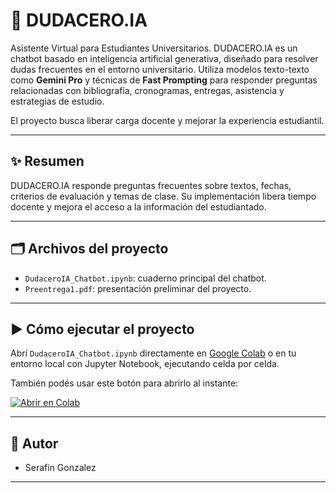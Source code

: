 # 🤖 DUDACERO.IA

Asistente Virtual para Estudiantes Universitarios. DUDACERO.IA es un chatbot basado en inteligencia artificial generativa, diseñado para resolver dudas frecuentes en el entorno universitario. Utiliza modelos texto-texto como **Gemini Pro** y técnicas de **Fast Prompting** para responder preguntas relacionadas con bibliografía, cronogramas, entregas, asistencia y estrategias de estudio.

El proyecto busca liberar carga docente y mejorar la experiencia estudiantil.

---

## ✨ Resumen

DUDACERO.IA responde preguntas frecuentes sobre textos, fechas, criterios de evaluación y temas de clase. Su implementación libera tiempo docente y mejora el acceso a la información del estudiantado.

---

## 🗂 Archivos del proyecto

- `DudaceroIA_Chatbot.ipynb`: cuaderno principal del chatbot.
- `Preentrega1.pdf`: presentación preliminar del proyecto.

---

## ▶️ Cómo ejecutar el proyecto

Abrí `DudaceroIA_Chatbot.ipynb` directamente en [Google Colab](https://colab.research.google.com/) o en tu entorno local con Jupyter Notebook, ejecutando celda por celda.

También podés usar este botón para abrirlo al instante:

[![Abrir en Colab](https://colab.research.google.com/assets/colab-badge.svg)](https://colab.research.google.com/github/serafin99/Chatbot-AulaVirtual/blob/main/DudaceroIA_Chatbot.ipynb)

---

## 👥 Autor

- Serafin Gonzalez  

---
